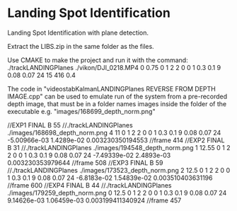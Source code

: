 # Landing Spot Identification
Landing Spot Identification with plane detection.

Extract the LIBS.zip in the same folder as the files.

Use CMAKE to make the project and run it with the command:
./trackLANDINGPlanes ./vikon/DJI_0218.MP4 0 0.75 0 1 2 2 0 0 1 0.3 0.1 9 0.08 0.07 24 15 416 0.4

The code in "videostabKalmanLANDINGPlanes REVERSE FROM DEPTH IMAGE.cpp" can be used to emulate run of the system
from a pre-recorded depth image, that must be in a folder names images inside the folder of the executable
e.g. "images/168699_depth_norm.png"

  //EXP1 FINAL B 55
  //./trackLANDINGPlanes ./images/168698_depth_norm.png 4 11 0 1 2 2 0 0 1 0.3 0.1 9 0.08 0.07 24 -5.00966e-03 1.4289e-02 0.003230350194553    //frame 414
  //EXP2 FINAL B 31
  //./trackLANDINGPlanes ./images/194548_depth_norm.png 1 12.55 0 1 2 2 0 0 1 0.3 0.1 9 0.08 0.07 24 -7.49339e-02 2.4893e-03 0.003230353979644    //frame 508
  //EXP3 FINAL B 59
  //./trackLANDINGPlanes ./images/173523_depth_norm.png 2 12.5 0 1 2 2 0 0 1 0.3 0.1 9 0.08 0.07 24 -6.8183e-02 1.54839e-02 0.003510403631196  //frame 600
  //EXP4 FINAL B 44
  //./trackLANDINGPlanes ./images/179259_depth_norm.png 0 12.5 0 1 2 2 0 0 1 0.3 0.1 9 0.08 0.07 24  9.14626e-03 1.06459e-03 0.003199411340924 //frame 457
